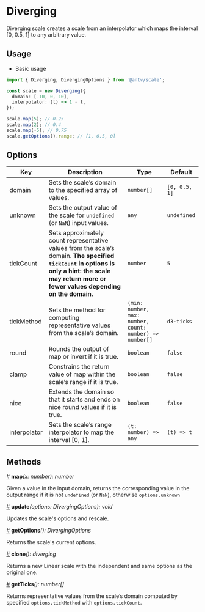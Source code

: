 # Diverging

Diverging scale creates a scale from an interpolator which maps the interval [0, 0.5, 1] to any arbitrary value.

## Usage

- Basic usage

```ts
import { Diverging, DivergingOptions } from '@antv/scale';

const scale = new Diverging({
  domain: [-10, 0, 10],
  interpolator: (t) => 1 - t,
});

scale.map(5); // 0.25
scale.map(2); // 0.4
scale.map(-5); // 0.75
scale.getOptions().range; // [1, 0.5, 0]
```

## Options

| Key          | Description                                                                                                                                                                                         | Type                                                    | Default       |
| ------------ | --------------------------------------------------------------------------------------------------------------------------------------------------------------------------------------------------- | ------------------------------------------------------- | ------------- |
| domain       | Sets the scale’s domain to the specified array of values.                                                                                                                                           | `number[]`                                              | `[0, 0.5, 1]` |
| unknown      | Sets the output value of the scale for `undefined` (or `NaN`) input values.                                                                                                                         | `any`                                                   | `undefined`   |
| tickCount    | Sets approximately count representative values from the scale’s domain. **The specified `tickCount` in options is only a hint: the scale may return more or fewer values depending on the domain.** | `number`                                                | `5`           |
| tickMethod   | Sets the method for computing representative values from the scale’s domain.                                                                                                                        | `(min: number, max: number, count: number) => number[]` | `d3-ticks`    |
| round        | Rounds the output of map or invert if it is true.                                                                                                                                                   | `boolean`                                               | `false`       |
| clamp        | Constrains the return value of map within the scale’s range if it is true.                                                                                                                          | `boolean`                                               | `false`       |
| nice         | Extends the domain so that it starts and ends on nice round values if it is true.                                                                                                                   | `boolean`                                               | `false`       |
| interpolator | Sets the scale’s range interpolator to map the interval [0, 1].                                                                                                                                     | `(t: number) => any`                                    | `(t) => t`    |

## Methods

<a name="diverging_map" href="#diverging_map">#</a> **map**<i>(x: number): number</i>

Given a value in the input domain, returns the corresponding value in the output range if it is not `undefined` (or `NaN`), otherwise `options.unknown`

<a name="diverging_update" href="#diverging_update">#</a> **update**<i>(options: DivergingOptions): void</i>

Updates the scale's options and rescale.

<a name="diverging_get_options" href="#diverging_get_options">#</a> **getOptions**<i>(): DivergingOptions</i>

Returns the scale's current options.

<a name="diverging_clone" href="#diverging_clone">#</a> **clone**<i>(): diverging</i>

Returns a new Linear scale with the independent and same options as the original one.

<a name="diverging_get_ticks" href="#diverging_get_ticks">#</a> **getTicks**<i>(): number[]</i>

Returns representative values from the scale’s domain computed by specified `options.tickMethod` with `options.tickCount`.
